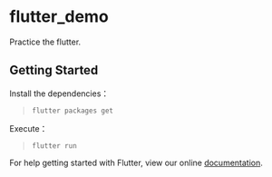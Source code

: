 # flutter_demo

Practice the flutter.
## Getting Started

Install the dependencies：
> `flutter packages get`  

Execute：
> `flutter run`

For help getting started with Flutter, view our online
[documentation](https://flutter.io/).
